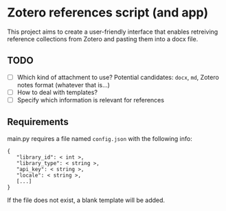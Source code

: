  # Zotero references script (and app)
This project aims to create a user-friendly interface that enables retreiving reference collections from Zotero and pasting them into a docx file.

## TODO
- [ ] Which kind of attachment to use? Potential candidates: `docx`, `md`, Zotero notes format (whatever that is...)
- [ ] How to deal with templates?
- [ ] Specify which information is relevant for references

## Requirements
main.py requires a file named `config.json` with the following info:
```
{
   "library_id": < int >,
   "library_type": < string >,
   "api_key": < string >,
   "locale": < string >,
   [...]
}
```
If the file does not exist, a blank template will be added. 